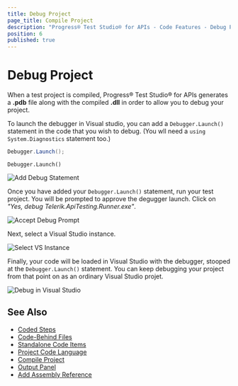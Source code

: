 ```yaml
---
title: Debug Project
page_title: Compile Project
description: "Progress® Test Studio® for APIs - Code Features - Debug Project"
position: 6
published: true
---
```


# Debug Project

When a test project is compiled, Progress® Test Studio® for APIs generates a **.pdb** file along with the compiled **.dll** in order to allow you to debug your project.

To launch the debugger in Visual studio, you can add a `Debugger.Launch()` statement in the code that you wish to debug. (You wll need a `using System.Diagnostics` statement too.)

````C#
Debugger.Launch();
````
````VB
Debugger.Launch()
````

![Add Debug Statement][1]

Once you have added your `Debugger.Launch()` statement, run your test project. You will be prompted to approve the degugger launch. Click on *"Yes, debug Telerik.ApiTesting.Runner.exe"*.

![Accept Debug Prompt][2]

Next, select a Visual Studio instance.

![Select VS Instance][3]

Finally, your code will be loaded in Visual Studio with the debugger, stooped at the `Debugger.Launch()` statement. You can keep debugging your project from that point on as an ordinary Visual Studio projet.

![Debug in Visual Studio][4]



## See Also

* [Coded Steps](./coded-steps)
* [Code-Behind Files](./code-behind-files)
* [Standalone Code Items](./code-items)
* [Project Code Language](./project-coding-language)
* [Compile Project](./compile-project)
* [Output Panel](./output-panel)
* [Add Assembly Reference](./add-assembly-reference)

[1]: /img/features/code-features/debug-launch-debugger.png
[2]: /img/features/code-features/debug-prompt.png
[3]: /img/features/code-features/debug-select-vs-instance.png
[4]: /img/features/code-features/debug-in-visual-studio.png

